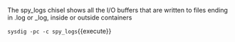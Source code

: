 The spy_logs chisel shows all the I/O buffers that are written to files ending in .log or _log, inside or outside containers

`sysdig -pc -c spy_logs`{{execute}}
